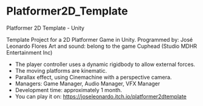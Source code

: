 # Platformer2D_Template
 Platformer 2D Template - Unity

Template Project for a 2D Platformer Game in Unity.
Programmed by: José Leonardo Flores
Art and sound: belong to the game Cuphead (Studio MDHR Entertainment Inc)

  - The player controller uses a dynamic rigidbody to allow external forces.
  - The moving platforms are kinematic.
  - Parallax effect, using Cinemachine with a perspective camera.
  - Managers: Game Manager, Audio Manager, VFX Manager
  - Development time: approximately 1 month.
  - You can play it on: https://joseleonardo.itch.io/platformer2dtemplate
